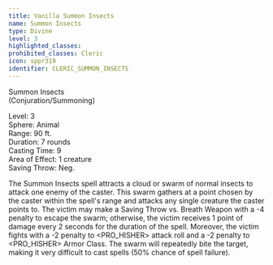 ```yaml
---
title: Vanilla Summon Insects
name: Summon Insects
type: Divine
level: 3
highlighted_classes: 
prohibited_classes: Cleric
icon: sppr319
identifier: CLERIC_SUMMON_INSECTS
---
```

Summon Insects   
(Conjuration/Summoning)  
  
Level: 3  
Sphere: Animal  
Range: 90 ft.  
Duration: 7 rounds  
Casting Time: 9  
Area of Effect: 1 creature  
Saving Throw: Neg.  
  
The Summon Insects spell attracts a cloud or swarm of normal insects to attack one enemy of the caster. This swarm gathers at a point chosen by the caster within the spell's range and attacks any single creature the caster points to. The victim may make a Saving Throw vs. Breath Weapon with a -4 penalty to escape the swarm; otherwise, the victim receives 1 point of damage every 2 seconds for the duration of the spell. Moreover, the victim fights with a -2 penalty to &lt;PRO_HISHER&gt; attack roll and a -2 penalty to &lt;PRO_HISHER&gt; Armor Class. The swarm will repeatedly bite the target, making it very difficult to cast spells (50% chance of spell failure).  
